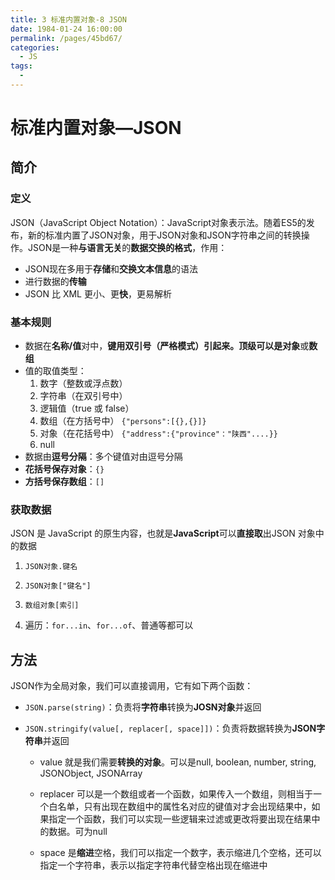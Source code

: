 ```yaml
---
title: 3 标准内置对象-8 JSON
date: 1984-01-24 16:00:00
permalink: /pages/45bd67/
categories:
  - JS
tags:
  - 
---
```

# 标准内置对象—JSON

## 简介

### 定义

JSON（JavaScript Object Notation）：JavaScript对象表示法。随着ES5的发布，新的标准内置了JSON对象，用于JSON对象和JSON字符串之间的转换操作。JSON是一种**与语言无关**的**数据交换的格式**，作用：

- JSON现在多用于**存储**和**交换文本信息**的语法
- 进行数据的**传输**
- JSON 比 XML 更小、更**快**，更易解析



### 基本规则

- 数据在**名称/值**对中，**键用双引号（严格模式）**引起来。顶级可以是**对象**或**数组**
- 值的取值类型：
    1. 数字（整数或浮点数）
    2. 字符串（在双引号中）
    3. 逻辑值（true 或 false）
    4. 数组（在方括号中）	`{"persons":[{},{}]}`
    5. 对象（在花括号中） `{"address":{"province"："陕西"....}}`
    6. null
- 数据由**逗号分隔**：多个键值对由逗号分隔
- **花括号保存对象**：`{}`
- **方括号保存数组**：`[]`



### 获取数据

JSON 是 JavaScript 的原生内容，也就是**JavaScript**可以**直接取**出JSON 对象中的数据

1. `JSON对象.键名`

2. `JSON对象["键名"]`

3. `数组对象[索引]`

4. 遍历：`for...in`、`for...of`、普通等都可以




## 方法

JSON作为全局对象，我们可以直接调用，它有如下两个函数：

* `JSON.parse(string)`：负责将**字符串**转换为**JOSN对象**并返回

* `JSON.stringify(value[, replacer[, space]])`：负责将数据转换为**JSON字符串**并返回

    *   value 就是我们需要**转换的对象**。可以是null, boolean, number, string, JSONObject, JSONArray

    *   replacer 可以是一个数组或者一个函数，如果传入一个数组，则相当于一个白名单，只有出现在数组中的属性名对应的键值对才会出现结果中，如果指定一个函数，我们可以实现一些逻辑来过滤或更改将要出现在结果中的数据。可为null

    *   space 是**缩进**空格，我们可以指定一个数字，表示缩进几个空格，还可以指定一个字符串，表示以指定字符串代替空格出现在缩进中

